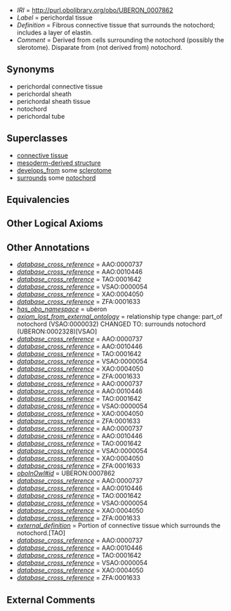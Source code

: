  * *IRI* = http://purl.obolibrary.org/obo/UBERON_0007862
 * *Label* = perichordal tissue
 * *Definition* = Fibrous connective tissue that surrounds the notochord; includes a layer of elastin.
 * *Comment* = Derived from cells surrounding the notochord (possibly the slerotome). Disparate from (not derived from) notochord.

## Synonyms

 * perichordal connective tissue
 * perichordal sheath
 * perichordal sheath tissue
 * notochord
 * perichordal tube

## Superclasses

 * [connective tissue](../../UBERON/84/UBERON_0002384.md)
 * [mesoderm-derived structure](../../UBERON/20/UBERON_0004120.md)
 * [develops_from](../../RO/02/RO_0002202.md) some [sclerotome](../../UBERON/89/UBERON_0003089.md)
 * [surrounds](../../RO/21/RO_0002221.md) some [notochord](../../UBERON/28/UBERON_0002328.md)

## Equivalencies


## Other Logical Axioms


## Other Annotations

 * *[database_cross_reference](../../ef/oboInOwl#hasDbXref.md)* = AAO:0000737
 * *[database_cross_reference](../../ef/oboInOwl#hasDbXref.md)* = AAO:0010446
 * *[database_cross_reference](../../ef/oboInOwl#hasDbXref.md)* = TAO:0001642
 * *[database_cross_reference](../../ef/oboInOwl#hasDbXref.md)* = VSAO:0000054
 * *[database_cross_reference](../../ef/oboInOwl#hasDbXref.md)* = XAO:0004050
 * *[database_cross_reference](../../ef/oboInOwl#hasDbXref.md)* = ZFA:0001633
 * *[has_obo_namespace](../../ce/oboInOwl#hasOBONamespace.md)* = uberon
 * *[axiom_lost_from_external_ontology](../../UBPROP/02/UBPROP_0000002.md)* = relationship type change: part_of notochord (VSAO:0000032) CHANGED TO: surrounds notochord (UBERON:0002328)[VSAO]
 * *[database_cross_reference](../../ef/oboInOwl#hasDbXref.md)* = AAO:0000737
 * *[database_cross_reference](../../ef/oboInOwl#hasDbXref.md)* = AAO:0010446
 * *[database_cross_reference](../../ef/oboInOwl#hasDbXref.md)* = TAO:0001642
 * *[database_cross_reference](../../ef/oboInOwl#hasDbXref.md)* = VSAO:0000054
 * *[database_cross_reference](../../ef/oboInOwl#hasDbXref.md)* = XAO:0004050
 * *[database_cross_reference](../../ef/oboInOwl#hasDbXref.md)* = ZFA:0001633
 * *[database_cross_reference](../../ef/oboInOwl#hasDbXref.md)* = AAO:0000737
 * *[database_cross_reference](../../ef/oboInOwl#hasDbXref.md)* = AAO:0010446
 * *[database_cross_reference](../../ef/oboInOwl#hasDbXref.md)* = TAO:0001642
 * *[database_cross_reference](../../ef/oboInOwl#hasDbXref.md)* = VSAO:0000054
 * *[database_cross_reference](../../ef/oboInOwl#hasDbXref.md)* = XAO:0004050
 * *[database_cross_reference](../../ef/oboInOwl#hasDbXref.md)* = ZFA:0001633
 * *[database_cross_reference](../../ef/oboInOwl#hasDbXref.md)* = AAO:0000737
 * *[database_cross_reference](../../ef/oboInOwl#hasDbXref.md)* = AAO:0010446
 * *[database_cross_reference](../../ef/oboInOwl#hasDbXref.md)* = TAO:0001642
 * *[database_cross_reference](../../ef/oboInOwl#hasDbXref.md)* = VSAO:0000054
 * *[database_cross_reference](../../ef/oboInOwl#hasDbXref.md)* = XAO:0004050
 * *[database_cross_reference](../../ef/oboInOwl#hasDbXref.md)* = ZFA:0001633
 * *[oboInOwl#id](../../id/oboInOwl#id.md)* = UBERON:0007862
 * *[database_cross_reference](../../ef/oboInOwl#hasDbXref.md)* = AAO:0000737
 * *[database_cross_reference](../../ef/oboInOwl#hasDbXref.md)* = AAO:0010446
 * *[database_cross_reference](../../ef/oboInOwl#hasDbXref.md)* = TAO:0001642
 * *[database_cross_reference](../../ef/oboInOwl#hasDbXref.md)* = VSAO:0000054
 * *[database_cross_reference](../../ef/oboInOwl#hasDbXref.md)* = XAO:0004050
 * *[database_cross_reference](../../ef/oboInOwl#hasDbXref.md)* = ZFA:0001633
 * *[external_definition](../../UBPROP/01/UBPROP_0000001.md)* = Portion of connective tissue which surrounds the notochord.[TAO]
 * *[database_cross_reference](../../ef/oboInOwl#hasDbXref.md)* = AAO:0000737
 * *[database_cross_reference](../../ef/oboInOwl#hasDbXref.md)* = AAO:0010446
 * *[database_cross_reference](../../ef/oboInOwl#hasDbXref.md)* = TAO:0001642
 * *[database_cross_reference](../../ef/oboInOwl#hasDbXref.md)* = VSAO:0000054
 * *[database_cross_reference](../../ef/oboInOwl#hasDbXref.md)* = XAO:0004050
 * *[database_cross_reference](../../ef/oboInOwl#hasDbXref.md)* = ZFA:0001633

## External Comments

